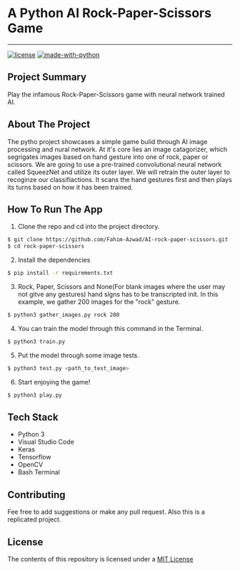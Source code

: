 # A Python AI Rock-Paper-Scissors Game 
--------------------------------------
[![license](https://img.shields.io/github/license/DAVFoundation/captain-n3m0.svg?style=flat-square)](https://github.com/DAVFoundation/captain-n3m0/blob/master/LICENSE)
[![made-with-python](https://img.shields.io/badge/Made%20with-Python-1f425f.svg)](https://www.python.org/)

## Project Summary
Play the infamous Rock-Paper-Scissors game with neural network trained AI.

## About The Project
The pytho project showcases a simple game bulid through AI image processing and nural network. At it's core lies an image catagorizer, which segrigates images based on hand gesture into one of rock, paper or scissors. We are going to use a pre-trained convolutional neural network called SqueezNet and utilize its outer layer. We will retrain the outer layer to recoginze our classifiactions. It scans the hand gestures first and then plays its turns based on how it has been trained. 

## How To Run The App
1. Clone the repo and cd into the project directory.
```sh
$ git clone https://github.com/Fahim-Azwad/AI-rock-paper-scissors.git
$ cd rock-paper-scissors
```

2. Install the dependencies
```sh
$ pip install -r requirements.txt
```

3. Rock, Paper, Scissors and None(For blank images where the user may not gitve any gestures) hand signs has to be transcripted init.
In this example, we gather 200 images for the "rock" gesture.
```sh
$ python3 gather_images.py rock 200
```

4. You can train the model through this command in the Terminal.
```sh
$ python3 train.py
```

5. Put the model through some image tests.
```sh
$ python3 test.py <path_to_test_image>
```

6. Start enjoying the game!
```sh
$ python3 play.py
```

## Tech Stack
* Python 3
* Visual Studio Code
* Keras
* Tensorflow
* OpenCV
* Bash Terminal

## Contributing
Fee free to add suggestions or make any pull request. Also this is a replicated project.

## License
The contents of this repository is licensed under a [MIT License](https://opensource.org/licenses/MIT)
